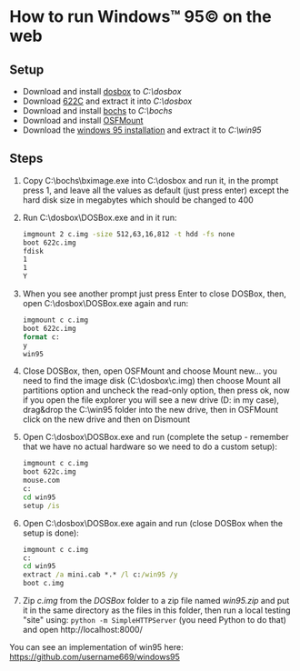 # How to run Windows™ 95© on the web

## Setup

- Download and install [dosbox](https://sourceforge.net/projects/dosbox/files/latest/download) to _C:\dosbox_
- Download [622C](http://www.rloe.com/randytheracer/622c.zip) and extract it into _C:\dosbox_
- Download and install [bochs](https://sourceforge.net/projects/bochs/files/latest/download) to _C:\bochs_
- Download and install [OSFMount](https://www.osforensics.com/downloads/osfmount.exe)
- Download the [windows 95 installation](https://github.com/donno2048/Win95-source/archive/master.zip) and extract it to _C:\win95_

## Steps

1. Copy C:\bochs\bximage.exe into C:\dosbox and run it, in the prompt press 1, and leave all the values as default (just press enter) except the hard disk size in megabytes which should be changed to 400
1. Run C:\dosbox\DOSBox.exe and in it run:

    ```bat
    imgmount 2 c.img -size 512,63,16,812 -t hdd -fs none
    boot 622c.img
    fdisk
    1
    1
    Y
    ```

1. When you see another prompt just press Enter to close DOSBox, then, open C:\dosbox\DOSBox.exe again and run:

    ```bat
    imgmount c c.img
    boot 622c.img
    format c:
    y
    win95
    ```

1. Close DOSBox, then, open OSFMount and choose Mount new… you need to find the image disk (C:\dosbox\c.img) then choose Mount all partitions option and uncheck the read-only option, then press ok, now if you open the file explorer you will see a new drive (D: in my case), drag&drop the C:\win95 folder into the new drive, then in OSFMount click on the new drive and then on Dismount

1. Open C:\dosbox\DOSBox.exe and run (complete the setup - remember that we have no actual hardware so we need to do a custom setup):

    ```bat
    imgmount c c.img
    boot 622c.img
    mouse.com
    c:
    cd win95
    setup /is
    ```

1. Open C:\dosbox\DOSBox.exe again and run (close DOSBox when the setup is done):

    ```bat
    imgmount c c.img
    c:
    cd win95
    extract /a mini.cab *.* /l c:/win95 /y
    boot c.img
    ```

1. Zip _c.img_ from the _DOSBox_ folder to a zip file named _win95.zip_ and put it in the same directory as the files in this folder, then run a local testing "site" using: `python -m SimpleHTTPServer` (you need Python to do that) and open http://localhost:8000/

You can see an implementation of win95 here: https://github.com/username669/windows95
